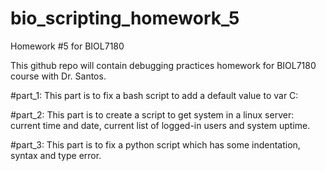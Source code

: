 # bio_scripting_homework_5
Homework #5 for BIOL7180


This github repo will contain debugging practices homework for BIOL7180 course with Dr. Santos.

#part_1: This part is to fix a bash script to add a default value to var C:

#part_2: This part is to create a script to get system in a linux server: current time and date, current list of logged-in users and system uptime.

#part_3: This part is to fix  a python script which has some indentation, syntax and type error.
